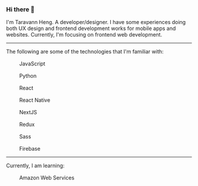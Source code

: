 ### Hi there 👋

I'm Taravann Heng. A developer/designer. I have some experiences doing both UX design and frontend development works for mobile apps and websites. Currently, I'm focusing on frontend web development.

---

The following are some of the technologies that I'm familiar with:

<img src="https://cdn.jsdelivr.net/gh/devicons/devicon/icons/javascript/javascript-plain.svg" height="16" width="16" /> &nbsp; &nbsp; JavaScript

<img src="https://cdn.jsdelivr.net/gh/devicons/devicon/icons/python/python-original.svg" height="16" width="16" /> &nbsp; &nbsp; Python

<img src="https://cdn.jsdelivr.net/gh/devicons/devicon/icons/react/react-original.svg" height="16" width="16" /> &nbsp; &nbsp; React

<img src="https://cdn.jsdelivr.net/gh/devicons/devicon/icons/react/react-original.svg" height="16" width="16" /> &nbsp; &nbsp; React Native

<img srcset="https://www.hengtaravann.com/images/languages/nextjs.svg#gh-dark-mode-only, https://cdn.jsdelivr.net/gh/devicons/devicon/icons/nextjs/nextjs-original.svg#gh-light-mode-only" height="16" width="16" /> &nbsp; &nbsp; NextJS

<img src="https://cdn.jsdelivr.net/gh/devicons/devicon/icons/redux/redux-original.svg" height="16" width="16" /> &nbsp; &nbsp; Redux

<img src="https://cdn.jsdelivr.net/gh/devicons/devicon/icons/sass/sass-original.svg" height="16" width="16" /> &nbsp; &nbsp; Sass

<img src="https://cdn.jsdelivr.net/gh/devicons/devicon/icons/firebase/firebase-plain.svg" height="16" width="16" /> &nbsp; &nbsp; Firebase

---

Currently, I am learning:

<img src="https://cdn.jsdelivr.net/gh/devicons/devicon/icons/amazonwebservices/amazonwebservices-original.svg" height="16" width="16" /> &nbsp; &nbsp; Amazon Web Services
          
          
